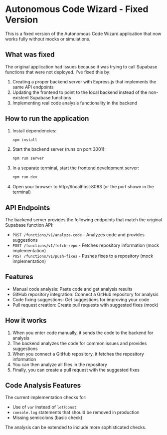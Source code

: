 # Autonomous Code Wizard - Fixed Version

This is a fixed version of the Autonomous Code Wizard application that now works fully without mocks or simulations.

## What was fixed

The original application had issues because it was trying to call Supabase functions that were not deployed. I've fixed this by:

1. Creating a proper backend server with Express.js that implements the same API endpoints
2. Updating the frontend to point to the local backend instead of the non-existent Supabase functions
3. Implementing real code analysis functionality in the backend

## How to run the application

1. Install dependencies:
   ```bash
   npm install
   ```

2. Start the backend server (runs on port 3001):
   ```bash
   npm run server
   ```

3. In a separate terminal, start the frontend development server:
   ```bash
   npm run dev
   ```

4. Open your browser to http://localhost:8083 (or the port shown in the terminal)

## API Endpoints

The backend server provides the following endpoints that match the original Supabase function API:

- `POST /functions/v1/analyze-code` - Analyzes code and provides suggestions
- `POST /functions/v1/fetch-repo` - Fetches repository information (mock implementation)
- `POST /functions/v1/push-fixes` - Pushes fixes to a repository (mock implementation)

## Features

- Manual code analysis: Paste code and get analysis results
- GitHub repository integration: Connect a GitHub repository for analysis
- Code fixing suggestions: Get suggestions for improving your code
- Pull request creation: Create pull requests with suggested fixes (mock)

## How it works

1. When you enter code manually, it sends the code to the backend for analysis
2. The backend analyzes the code for common issues and provides suggestions
3. When you connect a GitHub repository, it fetches the repository information
4. You can then analyze all files in the repository
5. Finally, you can create a pull request with the suggested fixes

## Code Analysis Features

The current implementation checks for:
- Use of `var` instead of `let`/`const`
- `console.log` statements that should be removed in production
- Missing semicolons (basic check)

The analysis can be extended to include more sophisticated checks.